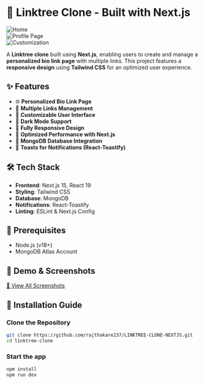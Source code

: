 # 🔗 Linktree Clone - Built with Next.js

![Home](https://drive.google.com/uc?export=view&id=10x3skQzIksp1sX0xJRRw5p03Vi1CYnYV)  
![Profile Page](https://drive.google.com/uc?export=view&id=1vd6-R9bg5-QF10rx5GFY3NCLUuM0KpOX)  
![Customization](https://drive.google.com/uc?export=view&id=12V9o_ZQqgJ5UL6cRpWTJeUs-qL_jmiWH)  

A **Linktree clone** built using **Next.js**, enabling users to create and manage a **personalized bio link page** with multiple links. This project features a **responsive design** using **Tailwind CSS** for an optimized user experience.

## ✨ Features

- 🌐 **Personalized Bio Link Page**
- 🔗 **Multiple Links Management**
- 🎨 **Customizable User Interface**
- 🌙 **Dark Mode Support**
- 📱 **Fully Responsive Design**
- 🚀 **Optimized Performance with Next.js**
- 💾 **MongoDB Database Integration**
- 🔔 **Toasts for Notifications (React-Toastify)**

## 🛠️ Tech Stack

- **Frontend**: Next.js 15, React 19
- **Styling**: Tailwind CSS
- **Database**: MongoDB
- **Notifications**: React-Toastify
- **Linting**: ESLint & Next.js Config

## 📌 Prerequisites

- Node.js (v18+)
- MongoDB Atlas Account

## 📸 Demo & Screenshots  

[🔗 View All Screenshots](https://drive.google.com/drive/folders/1ip5lh2So9t1396c4RbZEvCmE3pJpxKWk?usp=drive_link)

## 🚀 Installation Guide

### Clone the Repository
```bash
git clone https://github.com/rajthakare237/LINKTREE-CLONE-NEXTJS.git
cd linktree-clone
```

### Start the app
```bash
npm install
npm run dev
```
